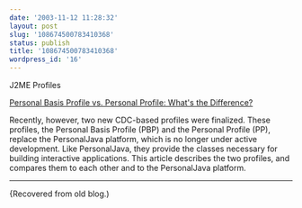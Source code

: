 ```yaml
---
date: '2003-11-12 11:28:32'
layout: post
slug: '108674500783410368'
status: publish
title: '108674500783410368'
wordpress_id: '16'
---
```


J2ME Profiles

[Personal Basis Profile vs. Personal Profile: What's the Difference?](http://developers.sun.com/techtopics/mobility/personal/articles/pbp_pp/)


>
Recently, however, two new CDC-based profiles were finalized. These profiles, the Personal Basis Profile (PBP) and the Personal Profile (PP), replace the PersonalJava platform, which is no longer under active development. Like PersonalJava, they provide the classes necessary for building interactive applications. This article describes the two profiles, and compares them to each other and to the PersonalJava platform.


* * *


{Recovered from old blog.)


